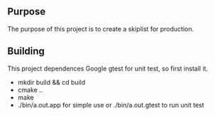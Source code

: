 ## Purpose
  The purpose of this project is to create a skiplist for production.

## Building
  This project dependences Google gtest for unit test, so first install it.
  - mkdir build && cd build
  - cmake ..
  - make
  - ./bin/a.out.app for simple use or ./bin/a.out.gtest to run unit test

